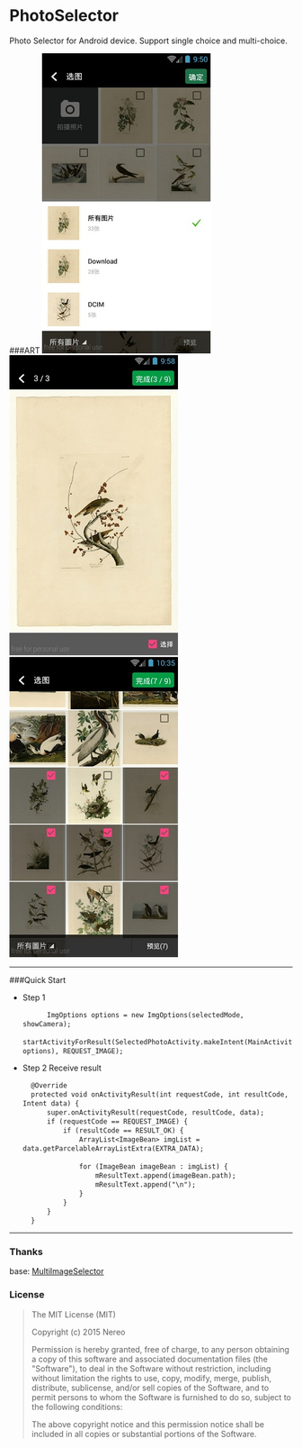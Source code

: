 # PhotoSelector

Photo Selector for Android device. Support single choice and multi-choice.



###ART
![Catalogy1](art/demo1.jpg) ![Preview](art/demo2.jpg) ![Select1](art/demo3.jpg)


-------------------


###Quick Start 


* Step 1
  

			ImgOptions options = new ImgOptions(selectedMode, showCamera);
            startActivityForResult(SelectedPhotoActivity.makeIntent(MainActivity.this, options), REQUEST_IMAGE);
	
 

* Step 2
Receive result 

 
		@Override
	    protected void onActivityResult(int requestCode, int resultCode, Intent data) {
	        super.onActivityResult(requestCode, resultCode, data);
	        if (requestCode == REQUEST_IMAGE) {
	            if (resultCode == RESULT_OK) {
	                ArrayList<ImageBean> imgList = data.getParcelableArrayListExtra(EXTRA_DATA);
	
	                for (ImageBean imageBean : imgList) {
	                    mResultText.append(imageBean.path);
	                    mResultText.append("\n");
	                }	            
	            }
	        }
	    }

  

 
 
---

### Thanks

base: [MultiImageSelector](https://github.com/lovetuzitong/MultiImageSelector)

### License

> The MIT License (MIT)
> 
> Copyright (c) 2015 Nereo
> 
> Permission is hereby granted, free of charge, to any person obtaining a copy of this software and associated documentation files (the "Software"), to deal in the Software without restriction, including without limitation the rights to use, copy, modify, merge, publish, distribute, sublicense, and/or sell copies of the Software, and to permit persons to whom the Software is furnished to do so, subject to the following conditions:
> 
> The above copyright notice and this permission notice shall be included in all copies or substantial portions of the Software.  